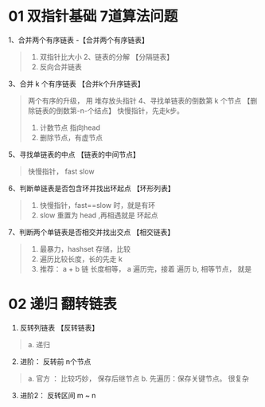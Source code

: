 # 01 双指针基础 7道算法问题
1、合并两个有序链表 -【合并两个有序链表】
> 1. 双指针比大小
2、链表的分解 【分隔链表】
> 1. 反向合并链表

3、合并 k 个有序链表 【合并k个升序链表】
> 两个有序的升级， 用 堆存放头指针
4、寻找单链表的倒数第 k 个节点 【删除链表的倒数第-n-个结点】
> 快慢指针，先走k步。 
> 1. 计数节点 指向head
> 2. 删除节点，有虚节点

5、寻找单链表的中点 【链表的中间节点】
>  快慢指针， fast slow

6、判断单链表是否包含环并找出环起点 【环形列表】
> 1. 快慢指针，fast==slow 时，就是有环
> 2. slow 重置为 head ,再相遇就是 环起点

7、判断两个单链表是否相交并找出交点 【相交链表】
> 1. 最暴力，hashset 存储，比较
> 2. 遍历比较长度，长的先走 k
> 3. 推荐： a + b 链 长度相等， a 遍历完，接着 遍历 b, 相等节点， 就是

# 02 递归 翻转链表
1. 反转列链表 【反转链表】
> a. 递归 
2. 进阶： 反转前 n个节点
> a. 官方 ： 比较巧妙， 保存后继节点
> b. 先遍历：保存关键节点。 很复杂

3. 进阶2： 反转区间 m ~ n 

> 